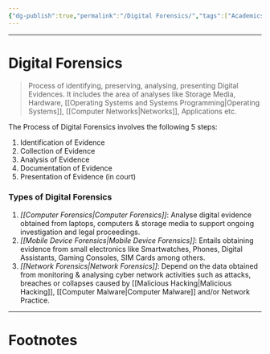 ```yaml
---
{"dg-publish":true,"permalink":"/Digital Forensics/","tags":["Academics","CyberSec"]}
---
```



---
# Digital Forensics
> Process of identifying, preserving, analysing, presenting Digital Evidences. It includes the area of analyses like Storage Media, Hardware, [[Operating Systems and Systems Programming\|Operating Systems]], [[Computer Networks\|Networks]], Applications etc. 

The Process of Digital Forensics involves the following 5 steps:
 1. Identification of Evidence
 2. Collection of Evidence
 3. Analysis of Evidence
 4. Documentation of Evidence
 5. Presentation of Evidence (in court)

### Types of Digital Forensics
1. *[[Computer Forensics\|Computer Forensics]]*: Analyse digital evidence obtained from laptops, computers & storage media to support ongoing investigation and legal proceedings.
2. *[[Mobile Device Forensics\|Mobile Device Forensics]]*: Entails obtaining evidence from small electronics like Smartwatches, Phones, Digital Assistants, Gaming Consoles, SIM Cards among others.
3. *[[Network Forensics\|Network Forensics]]*: Depend on the data obtained from monitoring & analysing cyber network activities such as attacks, breaches or collapses caused by [[Malicious Hacking\|Malicious Hacking]], [[Computer Malware\|Computer Malware]] and/or Network Practice.

---
# Footnotes